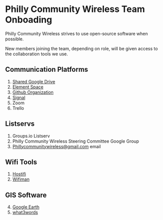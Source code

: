# Philly Community Wireless Team Onboading

Philly Community Wireless strives to use open-source software when possible. 

New members joining the team, depending on role, will be given access to the collaboration tools we use.

## Communication Platforms

1. [Shared Google Drive](https://drive.google.com)
2. [Element Space](https://element.io/get-started)
3. [Github Organization](https://github.com/phillycommunitywireless)
4. [Signal](https://www.signal.org/)
5. Zoom
6. Trello

## Listservs

1. Groups.io Listserv
2. Philly Community Wireless Steering Committee Google Group
3. Phillycommunitywireless@gmail.com email

## Wifi Tools

1. [Hostifi](https://hostifi.com/)
2. [Wifiman](http://wifiman.com/)

## GIS Software

4. [Google Earth](https://earth.google.com/web/)
5. [what3words](https://what3words.com/clip.apples.leap)
